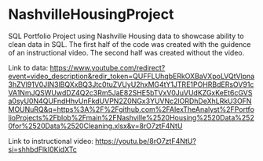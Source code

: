# NashvilleHousingProject
SQL Portfolio Project using Nashville Housing data to showcase ability to clean data in SQL. 
The first half of the code was created with the guidence of an instructional video. The second half was created without the video.

Link to data: https://www.youtube.com/redirect?event=video_description&redir_token=QUFFLUhqbERkOXBaVXpoLVQtVlpna3hZVl91V0JIN3lBQXxBQ3Jtc0tuZVUyU2hxMG4tY1JTRE1POHRBdERsOV91cVA1NmJQSWUwdDZ4Q2c3Rm5JaE82SHE5bTVxV0JuVUdKZGxKeEt6cGVSa0syU0N4QUFndHhvUnFkdUVPN2Z0NGx3YUVNc2lORDhDeXhLRkU3OFNMOUNuRQ&q=https%3A%2F%2Fgithub.com%2FAlexTheAnalyst%2FPortfolioProjects%2Fblob%2Fmain%2FNashville%2520Housing%2520Data%2520for%2520Data%2520Cleaning.xlsx&v=8rO7ztF4NtU

Link to instructional video: https://youtu.be/8rO7ztF4NtU?si=shhbdFlkI0KidXTc
